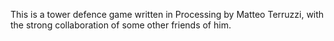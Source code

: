 This is a tower defence game written in Processing by Matteo Terruzzi, with the strong collaboration of some other friends of him.